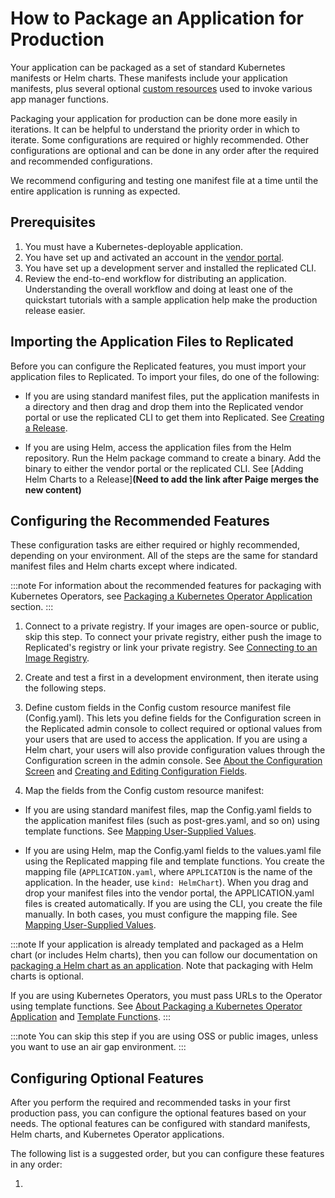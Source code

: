 # How to Package an Application for Production

Your application can be packaged as a set of standard Kubernetes manifests or Helm charts.
These manifests include your application manifests, plus several optional [custom resources](../reference/custom-resource-about) used to invoke various app manager functions.

Packaging your application for production can be done more easily in iterations. It can be helpful to understand the priority order in which to iterate. Some configurations are required or highly recommended. Other configurations are optional and can be done in any order after the required and recommended configurations.

We recommend configuring and testing one manifest file at a time until the entire application is running as expected.

## Prerequisites

1. You must have a Kubernetes-deployable application.
1. You have set up and activated an account in the [vendor portal](vendor.replicated.com).
1. You have set up a development server and installed the replicated CLI.
1. Review the end-to-end workflow for distributing an application. Understanding the overall workflow and doing at least one of the quickstart tutorials with a sample application help make the production release easier.

## Importing the Application Files to Replicated

Before you can configure the Replicated features, you must import your application files to Replicated. To import your files, do one of the following:

- If you are using standard manifest files, put the application manifests in a directory and then drag and drop them into the Replicated vendor portal or use the replicated CLI to get them into Replicated. See [Creating a Release](releases-creating-releases).

- If you are using Helm, access the application files from the Helm repository. Run the Helm package command to create a binary. Add the binary to either the vendor portal or the replicated CLI. See [Adding Helm Charts to a Release]**(Need to add the link after Paige merges the new content)**

## Configuring the Recommended Features

These configuration tasks are either required or highly recommended, depending on your environment. All of the steps are the same for standard manifest files and Helm charts except where indicated.

:::note
For information about the recommended features for packaging with Kubernetes Operators, see [Packaging a Kubernetes Operator Application](https://docs.replicated.com/vendor/operator-packaging-about) section.
:::

1. Connect to a private registry. If your images are open-source or public, skip this step. To connect your private registry, either push the image to Replicated's registry or link your private registry. See [Connecting to an Image Registry](packaging-private-images).

1. Create and test a first in a development environment, then iterate using the following steps.

1. Define custom fields in the Config custom resource manifest file (Config.yaml). This lets you define fields for the Configuration screen in the Replicated admin console to collect required or optional values from your users that are used to access the application. If you are using a Helm chart, your users will also provide configuration values through the Configuration screen in the admin console. See [About the Configuration Screen](config-screen-about) and [Creating and Editing Configuration Fields](admin-console-customize-config-screen).

1. Map the fields from the Config custom resource manifest:

  - If you are using standard manifest files, map the Config.yaml fields to the application manifest files (such as post-gres.yaml, and so on) using template functions. See [Mapping User-Supplied Values](config-screen-map-inputs).

  - If you are using Helm, map the Config.yaml fields to the values.yaml file using the Replicated mapping file and template functions. You create the mapping file (`APPLICATION.yaml`, where `APPLICATION` is the name of the application. In the header, use `kind: HelmChart`). When you drag and drop your manifest files into the vendor portal, the APPLICATION.yaml files is created automatically. If you are using the CLI, you create the file manually. In both cases, you must configure the mapping file. See [Mapping User-Supplied Values](config-screen-map-inputs).

  :::note
  If your application is already templated and packaged as a Helm chart (or includes Helm charts), then you can follow our documentation on [packaging a Helm chart as an application](helm-installing-native-helm). Note that packaging with Helm charts is optional.

  If you are using Kubernetes Operators, you must pass URLs to the Operator using template functions. See [About Packaging a Kubernetes Operator Application](operator-packaging-about) and [Template Functions](packaging-template-functions).
  :::

  :::note
  You can skip this step if you are using OSS or public images, unless you want to use an air gap environment.
  :::

## Configuring Optional Features

After you perform the required and recommended tasks in your first production pass, you can configure the optional features based on your needs. The optional features can be configured with standard manifests, Helm charts, and Kubernetes Operator applications.

The following list is a suggested order, but you can configure these features in any order:

1.
